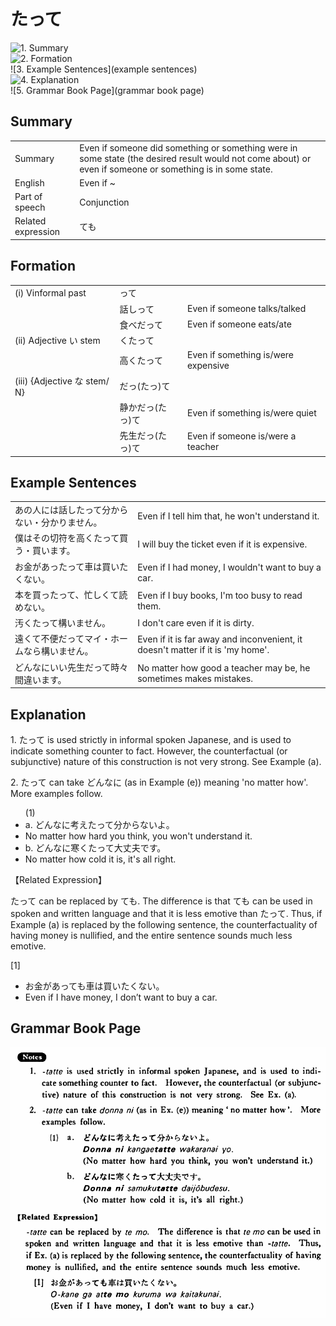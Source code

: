 # たって

![1. Summary](summary)<br>
![2. Formation](formation)<br>
![3. Example Sentences](example sentences)<br>
![4. Explanation](explanation)<br>
![5. Grammar Book Page](grammar book page)<br>


## Summary

<table><tr>   <td>Summary</td>   <td>Even if someone did something or something were in some state (the desired result would not come about) or even if someone or something is in some state.</td></tr><tr>   <td>English</td>   <td>Even if ~</td></tr><tr>   <td>Part of speech</td>   <td>Conjunction</td></tr><tr>   <td>Related expression</td>   <td>ても</td></tr></table>

## Formation

<table class="table"> <tbody><tr class="tr head"> <td class="td"><span class="numbers">(i)</span> <span> <span class="bold">Vinformal past</span></span></td> <td class="td"><span class="concept">って</span> </td> <td class="td"><span>&nbsp;</span></td> </tr> <tr class="tr"> <td class="td"><span>&nbsp;</span></td> <td class="td"><span>話し<span class="concept">って</span></span> </td> <td class="td"><span>Even    if someone talks/talked</span></td> </tr> <tr class="tr"> <td class="td"><span>&nbsp;</span></td> <td class="td"><span>食べだ<span class="concept">って</span></span> </td> <td class="td"><span>Even    if someone eats/ate</span></td> </tr> <tr class="tr head"> <td class="td"><span class="numbers">(ii)</span> <span> <span class="bold">Adjective い stem</span></span></td> <td class="td"><span class="concept">くたって</span> </td> <td class="td"><span>&nbsp;</span></td> </tr> <tr class="tr"> <td class="td"><span>&nbsp;</span></td> <td class="td"><span>高<span class="concept">くたって</span></span> </td> <td class="td"><span>Even    if something is/were expensive</span></td> </tr> <tr class="tr head"> <td class="td"><span class="numbers">(iii)</span> <span> <span class="bold">{Adjective な stem/   N}</span></span></td> <td class="td"><span class="concept">だっ</span><span class="concept">(たっ)て</span> </td> <td class="td"><span>&nbsp;</span></td> </tr> <tr class="tr"> <td class="td"><span>&nbsp;</span></td> <td class="td"><span>静か<span class="concept">だっ</span></span><span class="concept">(たっ)て</span> </td> <td class="td"><span>Even    if something is/were quiet</span></td> </tr> <tr class="tr"> <td class="td"><span>&nbsp;</span></td> <td class="td"><span>先生<span class="concept">だっ</span></span><span class="concept">(たっ)て</span> </td> <td class="td"><span>Even    if someone is/were a teacher</span></td> </tr></tbody></table>

## Example Sentences

<table><tr>   <td>あの人には話したって分からない・分かりません。</td>   <td>Even if I tell him that, he won't understand it.</td></tr><tr>   <td>僕はその切符を高くたって買う・買います。</td>   <td>I will buy the ticket even if it is expensive.</td></tr><tr>   <td>お金があったって車は買いたくない。</td>   <td>Even if I had money, I wouldn't want to buy a car.</td></tr><tr>   <td>本を買ったって、忙しくて読めない。</td>   <td>Even if I buy books, I'm too busy to read them.</td></tr><tr>   <td>汚くたって構いません。</td>   <td>I don't care even if it is dirty.</td></tr><tr>   <td>遠くて不便だってマイ・ホームなら構いません。</td>   <td>Even if it is far away and inconvenient, it doesn't matter if it is 'my home'.</td></tr><tr>   <td>どんなにいい先生だって時々間違います。</td>   <td>No matter how good a teacher may be, he sometimes makes mistakes.</td></tr></table>

## Explanation

<p>1. <span class="cloze">たって</span> is used strictly in informal spoken Japanese, and is used to indicate something counter to fact. However, the counterfactual (or subjunctive) nature of this construction is not very strong. See Example (a).</p>  <p>2. <span class="cloze">たって</span> can take どんなに (as in Example (e)) meaning 'no matter how'. More examples follow.</p>  <ul>(1) <li>a. どんなに考え<span class="cloze">たって</span>分からないよ。</li> <li>No matter how hard you think, you won't understand it.</li> <div class="divide"></div> <li>b. どんなに寒く<span class="cloze">たって</span>大丈夫です。</li> <li>No matter how cold it is, it's all right.</li> </ul>  <p>【Related Expression】</p>  <p><span class="cloze">たって</span> can be replaced by ても. The difference is that ても can be used in spoken and written language and that it is less emotive than <span class="cloze">たって</span>. Thus, if Example (a) is replaced by the following sentence, the counterfactuality of having money is nullified, and the entire sentence sounds much less emotive.</p>  <p>[1]</p>  <ul> <li>お金があっても車は買いたくない。</li> <li>Even if I have money, I don’t want to buy a car.</li> </ul>

## Grammar Book Page

![](../img/Basicたって.png)

